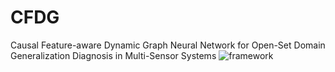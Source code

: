 # CFDG
Causal Feature-aware Dynamic Graph Neural Network for Open-Set Domain Generalization Diagnosis in Multi-Sensor Systems
![framework](https://github.com/user-attachments/assets/2446debc-b9b1-4278-bb57-54580b8cc217)
